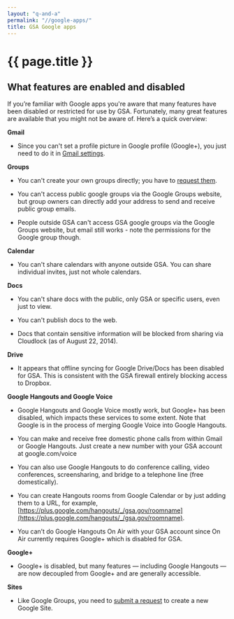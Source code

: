 ```yaml
---
layout: "q-and-a"
permalink: "//google-apps/"
title: GSA Google apps
---
```

# {{ page.title }}

## What features are enabled and disabled

If you’re familiar with  Google apps you're aware that many features have been disabled or restricted for use by GSA. Fortunately, many great features are available that you might not be aware of. Here’s a quick overview:

**Gmail**

* Since you can't set a profile picture in Google profile (Google+), you just need to do it in [Gmail settings](https://support.google.com/mail/answer/35529?hl=en).

**Groups**

* You can't create your own groups directly; you have to [request them](https://insite.gsa.gov/portal/content/654350).

* You can't access public google groups via the Google Groups website, but group owners can directly add your address to send and receive public group emails.

* People outside GSA can't access GSA google groups via the Google Groups website, but email still works - note the permissions for the Google group though. 

**Calendar**

* You can't share calendars with anyone outside GSA. You can share individual invites, just not whole calendars. 

**Docs**

* You can't share docs with the public, only GSA or specific users, even just to view.

* You can't publish docs to the web.

* Docs that contain sensitive information will be blocked from sharing via Cloudlock (as of August 22, 2014).

**Drive**

* It appears that offline syncing for Google Drive/Docs has been disabled for GSA. This is consistent with the GSA firewall entirely blocking access to Dropbox. 

**Google Hangouts and Google Voice**

* Google Hangouts and Google Voice mostly work, but Google+ has been disabled, which impacts these services to some extent. Note that Google is in the process of merging Google Voice into Google Hangouts. 

* You can make and receive free domestic phone calls from within Gmail or Google Hangouts. Just create a new number with your GSA account at google.com/voice

* You can also use Google Hangouts to do conference calling, video conferences, screensharing, and bridge to a telephone line (free domestically).

* You can create Hangouts rooms from Google Calendar or by just adding them to a URL, for example, [https://plus.google.com/hangouts/_/gsa.gov/roomname](https://plus.google.com/hangouts/_/gsa.gov/roomname).

* You can’t do Google Hangouts On Air with your GSA account since On Air currently requires Google+ which is disabled for GSA. 

**Google+**

* Google+ is disabled, but many features — including Google Hangouts — are now decoupled from Google+ and are generally accessible.

**Sites**

* Like Google Groups, you need to [submit a request](https://insite.gsa.gov/portal/content/654350) to create a new Google Site.
